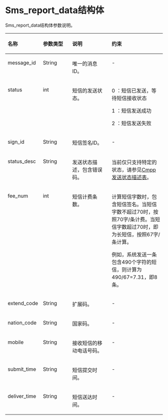 # Sms\_report\_data结构体<a name="ZH-CN_TOPIC_0080900093"></a>

Sms\_report\_data结构体参数说明。

<a name="table61405338103716"></a>
<table><thead align="left"><tr id="row35573802103716"><th class="cellrowborder" valign="top" width="19.39193919391939%" id="mcps1.1.5.1.1"><p id="p62905748103716"><a name="p62905748103716"></a><a name="p62905748103716"></a>名称</p>
</th>
<th class="cellrowborder" valign="top" width="19.251925192519252%" id="mcps1.1.5.1.2"><p id="p62200855103716"><a name="p62200855103716"></a><a name="p62200855103716"></a>参数类型</p>
</th>
<th class="cellrowborder" valign="top" width="26.662666266626662%" id="mcps1.1.5.1.3"><p id="p5104474103716"><a name="p5104474103716"></a><a name="p5104474103716"></a>说明</p>
</th>
<th class="cellrowborder" valign="top" width="34.69346934693469%" id="mcps1.1.5.1.4"><p id="p10809221103716"><a name="p10809221103716"></a><a name="p10809221103716"></a>约束</p>
</th>
</tr>
</thead>
<tbody><tr id="row3131713103716"><td class="cellrowborder" valign="top" width="19.39193919391939%" headers="mcps1.1.5.1.1 "><p id="p52342197103716"><a name="p52342197103716"></a><a name="p52342197103716"></a>message_id</p>
</td>
<td class="cellrowborder" valign="top" width="19.251925192519252%" headers="mcps1.1.5.1.2 "><p id="p11859594103716"><a name="p11859594103716"></a><a name="p11859594103716"></a>String</p>
</td>
<td class="cellrowborder" valign="top" width="26.662666266626662%" headers="mcps1.1.5.1.3 "><p id="p21103080103716"><a name="p21103080103716"></a><a name="p21103080103716"></a>唯一的消息ID。</p>
</td>
<td class="cellrowborder" valign="top" width="34.69346934693469%" headers="mcps1.1.5.1.4 "><p id="p31627894103716"><a name="p31627894103716"></a><a name="p31627894103716"></a>-</p>
</td>
</tr>
<tr id="row16215590103716"><td class="cellrowborder" valign="top" width="19.39193919391939%" headers="mcps1.1.5.1.1 "><p id="p38394432103716"><a name="p38394432103716"></a><a name="p38394432103716"></a>status</p>
</td>
<td class="cellrowborder" valign="top" width="19.251925192519252%" headers="mcps1.1.5.1.2 "><p id="p22941278103716"><a name="p22941278103716"></a><a name="p22941278103716"></a>int</p>
</td>
<td class="cellrowborder" valign="top" width="26.662666266626662%" headers="mcps1.1.5.1.3 "><p id="p46304233103716"><a name="p46304233103716"></a><a name="p46304233103716"></a>短信的发送状态。</p>
</td>
<td class="cellrowborder" valign="top" width="34.69346934693469%" headers="mcps1.1.5.1.4 "><p id="p14956111511456"><a name="p14956111511456"></a><a name="p14956111511456"></a>0 ：短信已发送，等待短信接收状态</p>
<p id="p119561715104511"><a name="p119561715104511"></a><a name="p119561715104511"></a>1 ：短信发送成功</p>
<p id="p11956181544517"><a name="p11956181544517"></a><a name="p11956181544517"></a>2 ：短信发送失败</p>
</td>
</tr>
<tr id="row27403103716"><td class="cellrowborder" valign="top" width="19.39193919391939%" headers="mcps1.1.5.1.1 "><p id="p2219652103716"><a name="p2219652103716"></a><a name="p2219652103716"></a>sign_id</p>
</td>
<td class="cellrowborder" valign="top" width="19.251925192519252%" headers="mcps1.1.5.1.2 "><p id="p45574085103716"><a name="p45574085103716"></a><a name="p45574085103716"></a>String</p>
</td>
<td class="cellrowborder" valign="top" width="26.662666266626662%" headers="mcps1.1.5.1.3 "><p id="p513399103716"><a name="p513399103716"></a><a name="p513399103716"></a>短信签名ID。</p>
</td>
<td class="cellrowborder" valign="top" width="34.69346934693469%" headers="mcps1.1.5.1.4 "><p id="p41585345103716"><a name="p41585345103716"></a><a name="p41585345103716"></a>-</p>
</td>
</tr>
<tr id="row38723791103716"><td class="cellrowborder" valign="top" width="19.39193919391939%" headers="mcps1.1.5.1.1 "><p id="p49619377103716"><a name="p49619377103716"></a><a name="p49619377103716"></a>status_desc</p>
</td>
<td class="cellrowborder" valign="top" width="19.251925192519252%" headers="mcps1.1.5.1.2 "><p id="p59746624103716"><a name="p59746624103716"></a><a name="p59746624103716"></a>String</p>
</td>
<td class="cellrowborder" valign="top" width="26.662666266626662%" headers="mcps1.1.5.1.3 "><p id="p7638371103716"><a name="p7638371103716"></a><a name="p7638371103716"></a>发送状态描述，包含错误码。</p>
</td>
<td class="cellrowborder" valign="top" width="34.69346934693469%" headers="mcps1.1.5.1.4 "><p id="p49344087103922"><a name="p49344087103922"></a><a name="p49344087103922"></a>当前仅只支持特定的状态，请参见<a href="Cmpp发送状态描述表.md">Cmpp发送状态描述表</a>。</p>
</td>
</tr>
<tr id="row65446045103716"><td class="cellrowborder" valign="top" width="19.39193919391939%" headers="mcps1.1.5.1.1 "><p id="p66638274103716"><a name="p66638274103716"></a><a name="p66638274103716"></a>fee_num</p>
</td>
<td class="cellrowborder" valign="top" width="19.251925192519252%" headers="mcps1.1.5.1.2 "><p id="p28991128103716"><a name="p28991128103716"></a><a name="p28991128103716"></a>int</p>
</td>
<td class="cellrowborder" valign="top" width="26.662666266626662%" headers="mcps1.1.5.1.3 "><p id="p66580038103716"><a name="p66580038103716"></a><a name="p66580038103716"></a>短信计费条数。</p>
</td>
<td class="cellrowborder" valign="top" width="34.69346934693469%" headers="mcps1.1.5.1.4 "><p id="p8284231175014"><a name="p8284231175014"></a><a name="p8284231175014"></a>计算短信字数时，包含短信签名。当短信字数不超过70时，按照70字/条计费。当短信字数超过70时，即为长短信，按照67字/条计算。</p>
<p id="p198005151504"><a name="p198005151504"></a><a name="p198005151504"></a>例如，系统发送一条包含490个字符的短信，则计算为490/67=7.31，即8条。</p>
</td>
</tr>
<tr id="row17139749103716"><td class="cellrowborder" valign="top" width="19.39193919391939%" headers="mcps1.1.5.1.1 "><p id="p46142391103716"><a name="p46142391103716"></a><a name="p46142391103716"></a>extend_code</p>
</td>
<td class="cellrowborder" valign="top" width="19.251925192519252%" headers="mcps1.1.5.1.2 "><p id="p46546206103716"><a name="p46546206103716"></a><a name="p46546206103716"></a>String</p>
</td>
<td class="cellrowborder" valign="top" width="26.662666266626662%" headers="mcps1.1.5.1.3 "><p id="p12146370103716"><a name="p12146370103716"></a><a name="p12146370103716"></a>扩展码。</p>
</td>
<td class="cellrowborder" valign="top" width="34.69346934693469%" headers="mcps1.1.5.1.4 "><p id="p44331914103716"><a name="p44331914103716"></a><a name="p44331914103716"></a>-</p>
</td>
</tr>
<tr id="row63442911103716"><td class="cellrowborder" valign="top" width="19.39193919391939%" headers="mcps1.1.5.1.1 "><p id="p38602201103716"><a name="p38602201103716"></a><a name="p38602201103716"></a>nation_code</p>
</td>
<td class="cellrowborder" valign="top" width="19.251925192519252%" headers="mcps1.1.5.1.2 "><p id="p39770604103716"><a name="p39770604103716"></a><a name="p39770604103716"></a>String</p>
</td>
<td class="cellrowborder" valign="top" width="26.662666266626662%" headers="mcps1.1.5.1.3 "><p id="p193471103716"><a name="p193471103716"></a><a name="p193471103716"></a>国家码。</p>
</td>
<td class="cellrowborder" valign="top" width="34.69346934693469%" headers="mcps1.1.5.1.4 "><p id="p15671162103716"><a name="p15671162103716"></a><a name="p15671162103716"></a>-</p>
</td>
</tr>
<tr id="row6822734103716"><td class="cellrowborder" valign="top" width="19.39193919391939%" headers="mcps1.1.5.1.1 "><p id="p15770618103716"><a name="p15770618103716"></a><a name="p15770618103716"></a>mobile</p>
</td>
<td class="cellrowborder" valign="top" width="19.251925192519252%" headers="mcps1.1.5.1.2 "><p id="p2351649103716"><a name="p2351649103716"></a><a name="p2351649103716"></a>String</p>
</td>
<td class="cellrowborder" valign="top" width="26.662666266626662%" headers="mcps1.1.5.1.3 "><p id="p56265901103716"><a name="p56265901103716"></a><a name="p56265901103716"></a>接收短信的移动电话号码。</p>
</td>
<td class="cellrowborder" valign="top" width="34.69346934693469%" headers="mcps1.1.5.1.4 "><p id="p61244166103716"><a name="p61244166103716"></a><a name="p61244166103716"></a>-</p>
</td>
</tr>
<tr id="row14326587103716"><td class="cellrowborder" valign="top" width="19.39193919391939%" headers="mcps1.1.5.1.1 "><p id="p19602865103716"><a name="p19602865103716"></a><a name="p19602865103716"></a>submit_time</p>
</td>
<td class="cellrowborder" valign="top" width="19.251925192519252%" headers="mcps1.1.5.1.2 "><p id="p44328232103716"><a name="p44328232103716"></a><a name="p44328232103716"></a>String</p>
</td>
<td class="cellrowborder" valign="top" width="26.662666266626662%" headers="mcps1.1.5.1.3 "><p id="p33817031103716"><a name="p33817031103716"></a><a name="p33817031103716"></a>短信提交时间。</p>
</td>
<td class="cellrowborder" valign="top" width="34.69346934693469%" headers="mcps1.1.5.1.4 "><p id="p54825015103716"><a name="p54825015103716"></a><a name="p54825015103716"></a>-</p>
</td>
</tr>
<tr id="row23663093103716"><td class="cellrowborder" valign="top" width="19.39193919391939%" headers="mcps1.1.5.1.1 "><p id="p37662369103716"><a name="p37662369103716"></a><a name="p37662369103716"></a>deliver_time</p>
</td>
<td class="cellrowborder" valign="top" width="19.251925192519252%" headers="mcps1.1.5.1.2 "><p id="p30753009103716"><a name="p30753009103716"></a><a name="p30753009103716"></a>String</p>
</td>
<td class="cellrowborder" valign="top" width="26.662666266626662%" headers="mcps1.1.5.1.3 "><p id="p7965773103716"><a name="p7965773103716"></a><a name="p7965773103716"></a>短信送达时间。</p>
</td>
<td class="cellrowborder" valign="top" width="34.69346934693469%" headers="mcps1.1.5.1.4 "><p id="p41247902103716"><a name="p41247902103716"></a><a name="p41247902103716"></a>-</p>
</td>
</tr>
</tbody>
</table>

